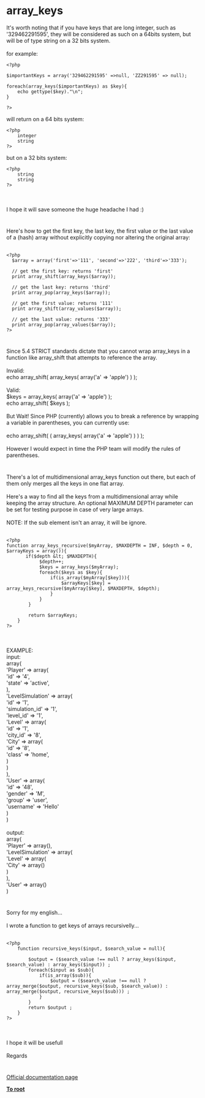# array_keys



It&apos;s worth noting that if you have keys that are long integer, such as &apos;329462291595&apos;, they will be considered as such on a 64bits system, but will be of type string on a 32 bits system.<br><br>for example:<br>

```
<?php 

$importantKeys = array('329462291595' =>null, 'ZZ291595' => null);

foreach(array_keys($importantKeys) as $key){
    echo gettype($key)."\n";
}

?>
```


will return on a 64 bits system:


```
<?php 
    integer
    string
?>
```


but on a 32 bits system:


```
<?php 
    string
    string
?>
```
<br><br>I hope it will save someone the huge headache I had :)  

#

Here&apos;s how to get the first key, the last key, the first value or the last value of a (hash) array without explicitly copying nor altering the original array:<br><br>

```
<?php
  $array = array('first'=>'111', 'second'=>'222', 'third'=>'333');

  // get the first key: returns 'first'
  print array_shift(array_keys($array));

  // get the last key: returns 'third'
  print array_pop(array_keys($array));

  // get the first value: returns '111'
  print array_shift(array_values($array));

  // get the last value: returns '333'
  print array_pop(array_values($array));
?>
```
  

#

Since 5.4 STRICT standards dictate that you cannot wrap array_keys in a function like array_shift that attempts to reference the array.  <br><br>Invalid:<br>echo array_shift( array_keys( array(&apos;a&apos; =&gt; &apos;apple&apos;) ) );<br><br>Valid:<br>$keys = array_keys( array(&apos;a&apos; =&gt; &apos;apple&apos;) );<br>echo array_shift( $keys );<br><br>But Wait! Since PHP (currently) allows you to break a reference by wrapping a variable in parentheses, you can currently use:<br><br>echo array_shift( ( array_keys( array(&apos;a&apos; =&gt; &apos;apple&apos;) ) ) );<br><br>However I would expect in time the PHP team will modify the rules of parentheses.  

#

There&apos;s a lot of multidimensional array_keys function out there, but each of them only merges all the keys in one flat array.<br><br>Here&apos;s a way to find all the keys from a multidimensional  array while keeping the array structure. An optional MAXIMUM DEPTH parameter can be set for testing purpose in case of very large arrays.<br><br>NOTE: If the sub element isn&apos;t an array, it will be ignore.<br><br>

```
<?php
function array_keys_recursive($myArray, $MAXDEPTH = INF, $depth = 0, $arrayKeys = array()){
       if($depth &lt; $MAXDEPTH){
            $depth++;
            $keys = array_keys($myArray);
            foreach($keys as $key){
                if(is_array($myArray[$key])){
                    $arrayKeys[$key] = array_keys_recursive($myArray[$key], $MAXDEPTH, $depth);
                }
            }
        }

        return $arrayKeys;
    }
?>
```
<br><br>EXAMPLE:<br>input:<br>array(<br>    &apos;Player&apos; =&gt; array(<br>        &apos;id&apos; =&gt; &apos;4&apos;,<br>        &apos;state&apos; =&gt; &apos;active&apos;,<br>    ),<br>    &apos;LevelSimulation&apos; =&gt; array(<br>        &apos;id&apos; =&gt; &apos;1&apos;,<br>        &apos;simulation_id&apos; =&gt; &apos;1&apos;,<br>        &apos;level_id&apos; =&gt; &apos;1&apos;,<br>        &apos;Level&apos; =&gt; array(<br>            &apos;id&apos; =&gt; &apos;1&apos;,<br>            &apos;city_id&apos; =&gt; &apos;8&apos;,<br>            &apos;City&apos; =&gt; array(<br>                &apos;id&apos; =&gt; &apos;8&apos;,<br>                &apos;class&apos; =&gt; &apos;home&apos;,<br>            )<br>        )<br>    ),<br>    &apos;User&apos; =&gt; array(<br>        &apos;id&apos; =&gt; &apos;48&apos;,<br>        &apos;gender&apos; =&gt; &apos;M&apos;,<br>        &apos;group&apos; =&gt; &apos;user&apos;,<br>        &apos;username&apos; =&gt; &apos;Hello&apos;<br>    )<br>)<br><br>output:<br>array(<br>    &apos;Player&apos; =&gt; array(),<br>    &apos;LevelSimulation&apos; =&gt; array(<br>        &apos;Level&apos; =&gt; array(<br>            &apos;City&apos; =&gt; array()<br>        )<br>    ),<br>    &apos;User&apos; =&gt; array()<br>)  

#

Sorry for my english...<br><br>I wrote a function to get keys of arrays recursivelly...<br><br>

```
<?php
    function recursive_keys($input, $search_value = null){

        $output = ($search_value !== null ? array_keys($input, $search_value) : array_keys($input)) ;
        foreach($input as $sub){
            if(is_array($sub)){
                $output = ($search_value !== null ? array_merge($output, recursive_keys($sub, $search_value)) : array_merge($output, recursive_keys($sub))) ;
            }
        }
        return $output ;
    }
?>
```
<br><br>I hope it will be usefull<br><br>Regards  

#

[Official documentation page](https://www.php.net/manual/en/function.array-keys.php)

**[To root](/README.md)**